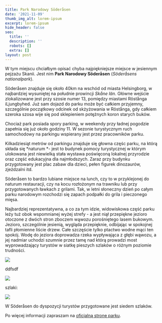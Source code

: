 ```yaml
---
title: Park Narodowy Söderåsen
date: '2021-11-09'
thumb_img_alt: lorem-ipsum
excerpt: lorem-ipsum
hide_header: false
seo:
  title: ''
  description: ''
  robots: []
  extra: []
layout: post
---
```

W tym miejscu chciałbym opisać chyba najpiękniejsze miejsce w jesiennym pejzażu Skanii. Jest nim **Park Narodowy Söderåsen** (*Söderåsens nationalpark*).

Söderåsen znajduje się około 40km na wschód od miasta Helsingborg, w najbardziej wysuniętej na południe prowincji *Skåne län*. Główne wejście zlokalizowane jest przy szosie numer 13, pomiędzy miastami Röstånga iLjungbyhed. Już sam dojazd do parku może być całkiem przyjemny, szczególnie początkowy odcinek od skżyżowania w Röstånga, gdy całkiem szeroka szosa wije się pod sklepieniem potężnych koron starych buków.

Chociaż park posiada spory parking, w weekendy przy ładnej pogodzie zapełnia się już około godziny 11. W sezonie turystycznym ruch samochodowy na parkingu wspierany jest przez pracowników parku.

Kilkadziesiąt metrów od parkingu znajduje się głowna częśc parku, na którą składa się *naturum *- jest to budynek pomocy turystycznej w którym ulokowana jest niewielką stała wystawa poświęconą lokalnej przyrodzie oraz część edukacyjna dla najmłodszych. Zaraz przy budynku przygotowany jest plac zabaw dla dzieci, pełen figurek dinozaurów, zjeżdzalni itd.

Söderåsen to bardzo lubiane miejsce na lunch, czy to w przyklejonej do naturum restauracji, czy na kocu rozłożonym na trawniku lub przy przygotowanych ławkach z grilami. Tak, w letni słoneczny dzień po całym parku narodowym rozchodzi się zapach podpałki do grila i pieczonego mięsa.

Najbardziej reprezentatywna, a co za tym idzie, widowiskowa część parku leży tuż obok wspomnianej wyżej strefy - a jest niął przepiękne jezioro otoczone z dwóch stron zboczem wąwozu porośniętego lasem bukowym. Jezioro, szczególnie jesienią, wygląda przepięknie, odbijając w spokojnej tafli płomienne liście drzew. Całe szczęście tylko ptactwo wodne mąci ten spokój. Wodę do jeziora doprowadza rzeka wypływająca z głębi wąwozu, a jej nadmiar uchodzi szumnie przez tamę nad którą prowadzi most wyprowadzający turystów w siatkę pieszych szlaków o różnym poziomie trudności.

![](/images/Soderasens-map-2-595fe623.png)

ddfsdf

![](/images/Soderasens-map-1-121f38ea.png)

szlaki:

![](/images/Soderasens-map-3.png)

W Söderåsen do dyspozycji turystów przygotowane jest siedem szlaków.

Po więcej informacji zapraszam na [oficjalną stronę parku](https://www.nationalparksofsweden.se/choose-park---list/soderasen-national-park/visitor-information/getting-here/).
